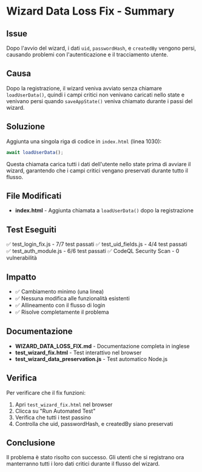 # Wizard Data Loss Fix - Summary

## Issue
Dopo l'avvio del wizard, i dati `uid`, `passwordHash`, e `createdBy` vengono persi, causando problemi con l'autenticazione e il tracciamento utente.

## Causa
Dopo la registrazione, il wizard veniva avviato senza chiamare `loadUserData()`, quindi i campi critici non venivano caricati nello state e venivano persi quando `saveAppState()` veniva chiamato durante i passi del wizard.

## Soluzione
Aggiunta una singola riga di codice in `index.html` (linea 1030):
```javascript
await loadUserData();
```

Questa chiamata carica tutti i dati dell'utente nello state prima di avviare il wizard, garantendo che i campi critici vengano preservati durante tutto il flusso.

## File Modificati
- **index.html** - Aggiunta chiamata a `loadUserData()` dopo la registrazione

## Test Eseguiti
✅ test_login_fix.js - 7/7 test passati
✅ test_uid_fields.js - 4/4 test passati  
✅ test_auth_module.js - 6/6 test passati
✅ CodeQL Security Scan - 0 vulnerabilità

## Impatto
- ✅ Cambiamento minimo (una linea)
- ✅ Nessuna modifica alle funzionalità esistenti
- ✅ Allineamento con il flusso di login
- ✅ Risolve completamente il problema

## Documentazione
- **WIZARD_DATA_LOSS_FIX.md** - Documentazione completa in inglese
- **test_wizard_fix.html** - Test interattivo nel browser
- **test_wizard_data_preservation.js** - Test automatico Node.js

## Verifica
Per verificare che il fix funzioni:
1. Apri `test_wizard_fix.html` nel browser
2. Clicca su "Run Automated Test"
3. Verifica che tutti i test passino
4. Controlla che uid, passwordHash, e createdBy siano preservati

## Conclusione
Il problema è stato risolto con successo. Gli utenti che si registrano ora manterranno tutti i loro dati critici durante il flusso del wizard.
